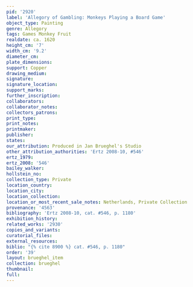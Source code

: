 ```yaml
---
pid: '2920'
label: 'Allegory of Gambling: Monkeys Playing a Board Game'
object_type: Painting
genre: Allegory
tags: Games Monkey Fruit
realdate: ca. 1620
height_cm: '7'
width_cm: '9.2'
diameter_cm: 
plate_dimensions: 
support: Copper
drawing_medium: 
signature: 
signature_location: 
support_marks: 
further_inscription: 
collaborators: 
collaborator_notes: 
collectors_patrons: 
print_type: 
print_notes: 
printmaker: 
publisher: 
states: 
our_attribution: Produced in Jan Brueghel's Studio
other_attribution_authorities: 'Ertz 2008-10, #546'
ertz_1979: 
ertz_2008: '546'
bailey_walker: 
hollstein_no: 
collection_type: Private
location_country: 
location_city: 
location_collection: 
location_or_most_recent_sale_notes: Netherlands, Private Collection
provenance: '4563'
bibliography: 'Ertz 2008-10, cat. #546, p. 1180'
exhibition_history: 
related_works: '2930'
copies_and_variants: 
curatorial_files: 
external_resources: 
biblio: "{% cite 8900 %} cat. #546, p. 1180"
order: '39'
layout: brueghel_item
collection: brueghel
thumbnail: 
full: 
---
```

